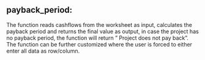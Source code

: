

## payback_period:
The function reads cashflows from the worksheet as input, calculates the payback period and returns the final value as output, in case the project has no payback period, the   function will return ” Project does not pay back”.  
The function can be further customized where the user is forced to either enter all data as row/column.
